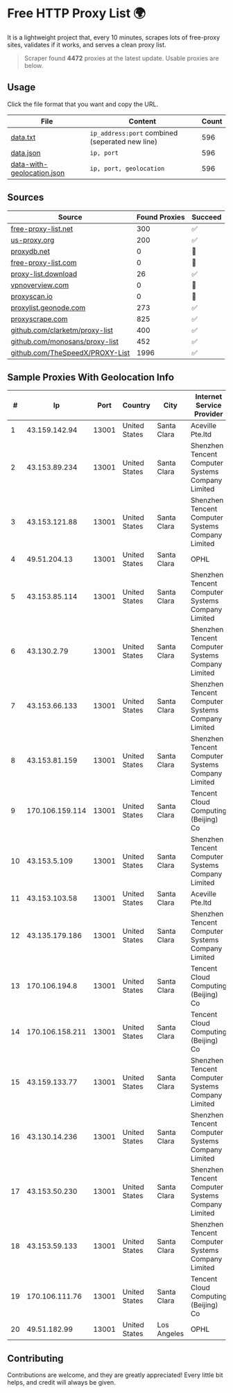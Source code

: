 
# Free HTTP Proxy List 🌍

It is a lightweight project that, every 10 minutes, scrapes lots of free-proxy sites, validates if it works, and serves a clean proxy list.


> Scraper found **4472** proxies at the latest update. Usable proxies are below.

## Usage

Click the file format that you want and copy the URL.


|File|Content|Count|
|----|-------|-----|
|[data.txt](https://raw.githubusercontent.com/themiralay/Proxy-List-World/master/data.txt)|`ip_address:port` combined (seperated new line)|596|
|[data.json](https://raw.githubusercontent.com/themiralay/Proxy-List-World/master/data.json)|`ip, port`|596|
|[data-with-geolocation.json](https://raw.githubusercontent.com/themiralay/Proxy-List-World/master/data-with-geolocation.json)|`ip, port, geolocation`|596|

## Sources

|Source|Found Proxies|Succeed|
|------|-------------|-------|
|[free-proxy-list.net](https://free-proxy-list.net)|300|✅|
|[us-proxy.org](https://www.us-proxy.org)|200|✅|
|[proxydb.net](http://proxydb.net)|0|🚫|
|[free-proxy-list.com](https://free-proxy-list.com/?page=&port=&type%5B%5D=http&type%5B%5D=https&up_time=0&search=Search)|0|🚫|
|[proxy-list.download](https://www.proxy-list.download/HTTP)|26|✅|
|[vpnoverview.com](https://vpnoverview.com/privacy/anonymous-browsing/free-proxy-servers)|0|🚫|
|[proxyscan.io](https://www.proxyscan.io)|0|🚫|
|[proxylist.geonode.com](https://proxylist.geonode.com/api/proxy-list?limit=300&page=1&sort_by=lastChecked&sort_type=desc&protocols=http,https)|273|✅|
|[proxyscrape.com](https://api.proxyscrape.com/v2/?request=displayproxies&protocol=http&timeout=10000&country=all&ssl=all&anonymity=all)|825|✅|
|[github.com/clarketm/proxy-list](https://raw.githubusercontent.com/clarketm/proxy-list/master/proxy-list-raw.txt)|400|✅|
|[github.com/monosans/proxy-list](https://raw.githubusercontent.com/monosans/proxy-list/main/proxies/http.txt)|452|✅|
|[github.com/TheSpeedX/PROXY-List](https://raw.githubusercontent.com/TheSpeedX/PROXY-List/master/http.txt)|1996|✅|


## Sample Proxies With Geolocation Info

|#|Ip|Port|Country|City|Internet Service Provider|
|-|--|----|-------|----|-------------------------|
|1|43.159.142.94|13001|United States|Santa Clara|Aceville Pte.ltd|
|2|43.153.89.234|13001|United States|Santa Clara|Shenzhen Tencent Computer Systems Company Limited|
|3|43.153.121.88|13001|United States|Santa Clara|Shenzhen Tencent Computer Systems Company Limited|
|4|49.51.204.13|13001|United States|Santa Clara|OPHL|
|5|43.153.85.114|13001|United States|Santa Clara|Shenzhen Tencent Computer Systems Company Limited|
|6|43.130.2.79|13001|United States|Santa Clara|Shenzhen Tencent Computer Systems Company Limited|
|7|43.153.66.133|13001|United States|Santa Clara|Shenzhen Tencent Computer Systems Company Limited|
|8|43.153.81.159|13001|United States|Santa Clara|Shenzhen Tencent Computer Systems Company Limited|
|9|170.106.159.114|13001|United States|Santa Clara|Tencent Cloud Computing (Beijing) Co|
|10|43.153.5.109|13001|United States|Santa Clara|Shenzhen Tencent Computer Systems Company Limited|
|11|43.153.103.58|13001|United States|Santa Clara|Aceville Pte.ltd|
|12|43.135.179.186|13001|United States|Santa Clara|Shenzhen Tencent Computer Systems Company Limited|
|13|170.106.194.8|13001|United States|Santa Clara|Tencent Cloud Computing (Beijing) Co|
|14|170.106.158.211|13001|United States|Santa Clara|Tencent Cloud Computing (Beijing) Co|
|15|43.159.133.77|13001|United States|Santa Clara|Shenzhen Tencent Computer Systems Company Limited|
|16|43.130.14.236|13001|United States|Santa Clara|Shenzhen Tencent Computer Systems Company Limited|
|17|43.153.50.230|13001|United States|Santa Clara|Shenzhen Tencent Computer Systems Company Limited|
|18|43.153.59.133|13001|United States|Santa Clara|Shenzhen Tencent Computer Systems Company Limited|
|19|170.106.111.76|13001|United States|Santa Clara|Tencent Cloud Computing (Beijing) Co|
|20|49.51.182.99|13001|United States|Los Angeles|OPHL|



## Contributing

Contributions are welcome, and they are greatly appreciated! Every
little bit helps, and credit will always be given.

